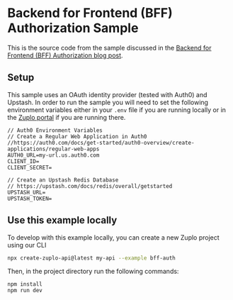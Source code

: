 # Backend for Frontend (BFF) Authorization Sample

This is the source code from the sample discussed in the [Backend for Frontend (BFF) Authorization blog post](https://zuplo.com/blog/backend-for-frontend-authentication). 

## Setup

This sample uses an OAuth identity provider (tested with Auth0) and Upstash. In order to run the sample you will need to set the following environment variables either in your `.env` file if you are running locally or in the [Zuplo portal](https://zuplo.com/docs/articles/environment-variables#:~:text=Environment%20variables%20are%20key%2Dvalue,configuration%20files%20in%20your%20project.) if you are running there.

```
// Auth0 Environment Variables
// Create a Regular Web Application in Auth0
//https://auth0.com/docs/get-started/auth0-overview/create-applications/regular-web-apps
AUTH0_URL=my-url.us.auth0.com
CLIENT_ID=
CLIENT_SECRET=

// Create an Upstash Redis Database
// https://upstash.com/docs/redis/overall/getstarted
UPSTASH_URL=
UPSTASH_TOKEN=
```

## Use this example locally

To develop with this example locally, you can create a new Zuplo project using our CLI

```bash
npx create-zuplo-api@latest my-api --example bff-auth
```
Then, in the project directory run the following commands:

```
npm install
npm run dev
```

